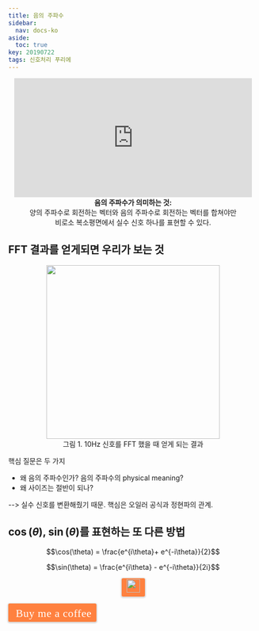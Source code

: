 ```yaml
---
title: 음의 주파수
sidebar:
  nav: docs-ko
aside:
  toc: true
key: 20190722
tags: 신호처리 푸리에
---
```

<style>
@media screen and (max-width:500px){
  iframe {
  width: 100vw;
  height: 50vw;
  background:white;
  }
}

@media screen and (min-width:500px){
  iframe {
  width: 50vw;
  height: 25vw;
  background:white;
  }
}
</style>

<p align="center"><iframe src="https://angeloyeo.github.io/p5/2019-07-22-preview_negative_frequency/" frameborder = "0"></iframe>

<br>
<b>음의 주파수가 의미하는 것: </b>
<br>
양의 주파수로 회전하는 벡터와 음의 주파수로 회전하는 벡터를 합쳐야만
<br>
비로소 복소평면에서 실수 신호 하나를 표현할 수 있다.
</p>

## FFT 결과를 얻게되면 우리가 보는 것

<p align = "center">
  <img width = "350" src = "https://raw.githubusercontent.com/angeloyeo/angeloyeo.github.io/master/pics/negative_frequency/pic1.png">
  <br>
  그림 1. 10Hz 신호를 FFT 했을 때 얻게 되는 결과
</p>

핵심 질문은 두 가지

- 왜 음의 주파수인가? 음의 주파수의 physical meaning?
- 왜 사이즈는 절반이 되나?

--> 실수 신호를 변환해줬기 때문. 핵심은 오일러 공식과 정현파의 관계.

## $\cos(\theta)$, $\sin(\theta)$를 표현하는 또 다른 방법

$$\cos(\theta) = \frac{e^{i\theta}+ e^{-i\theta}}{2}$$

$$\sin(\theta) = \frac{e^{i\theta} - e^{-i\theta}}{2i}$$

<style>.bmc-button img{width: 27px !important;margin-bottom: 1px !important;box-shadow: none !important;border: none !important;vertical-align: middle !important;}.bmc-button{line-height: 36px !important;height:37px !important;text-decoration: none !important;display:inline-flex !important;color:#FFFFFF !important;background-color:#FF813F !important;border-radius: 3px !important;border: 1px solid transparent !important;padding: 1px 9px !important;font-size: 22px !important;letter-spacing:0.6px !important;box-shadow: 0px 1px 2px rgba(190, 190, 190, 0.5) !important;-webkit-box-shadow: 0px 1px 2px 2px rgba(190, 190, 190, 0.5) !important;margin: 0 auto !important;font-family:'Cookie', cursive !important;-webkit-box-sizing: border-box !important;box-sizing: border-box !important;-o-transition: 0.3s all linear !important;-webkit-transition: 0.3s all linear !important;-moz-transition: 0.3s all linear !important;-ms-transition: 0.3s all linear !important;transition: 0.3s all linear !important;}.bmc-button:hover, .bmc-button:active, .bmc-button:focus {-webkit-box-shadow: 0px 1px 2px 2px rgba(190, 190, 190, 0.5) !important;text-decoration: none !important;box-shadow: 0px 1px 2px 2px rgba(190, 190, 190, 0.5) !important;opacity: 0.85 !important;color:#FFFFFF !important;}</style>
<p align = "center">

<link href="https://fonts.googleapis.com/css?family=Cookie" rel="stylesheet">

<a class="bmc-button" target="_blank" href="https://www.buymeacoffee.com/4zRA3QIyL">
  <img src="https://bmc-cdn.nyc3.digitaloceanspaces.com/BMC-button-images/BMC-btn-logo.svg" alt="Buy me a coffee">
  
<span style="margin-left:5px">Buy me a coffee</span></a>

</p>
